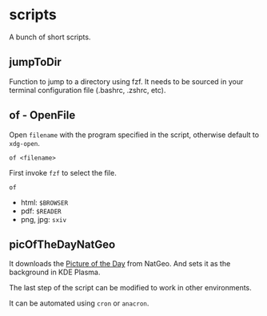 # scripts
A bunch of short scripts.

## jumpToDir
Function to jump to a directory using fzf.
It needs to be sourced in your terminal configuration file (.bashrc, .zshrc, etc).

## of - OpenFile
Open `filename` with the program specified in the script, otherwise default to `xdg-open`.
```
of <filename>
```
First invoke `fzf` to select the file.
```
of
```

* html: `$BROWSER`
* pdf: `$READER`
* png, jpg: `sxiv`


## picOfTheDayNatGeo
It downloads the [Picture of the Day](https://www.nationalgeographic.com/photography/photo-of-the-day/) from NatGeo.
And sets it as the background in KDE Plasma.

The last step of the script can be modified to work in other environments.

It can be automated using `cron` or `anacron`.

